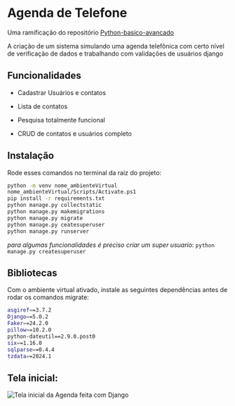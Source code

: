 # Agenda de Telefone

Uma ramificação do repositório [Python-basico-avancado](https://github.com/agostin-afk/Python-basico-avancado)


A criação de um sistema simulando uma agenda telefônica com certo nível de verificação de dados e trabalhando com validações de usuários django




## Funcionalidades

- Cadastrar Usuários e contatos

- Lista de contatos

- Pesquisa totalmente funcional

- CRUD de contatos e usuários completo

## Instalação

Rode esses comandos no terminal da raiz do projeto:

```bash
python -m venv nome_ambienteVirtual
nome_ambienteVirtual/Scripts/Activate.ps1
pip install -r requirements.txt
python manage.py collectstatic
python manage.py makemigrations
python manage.py migrate
python manage.py ceatesuperuser
python manage.py runserver
```
_para algumas funcionalidades é preciso criar um super usuario_:
```python manage.py createsuperuser```
    
## Bibliotecas

Com o ambiente virtual ativado, instale as seguintes dependências antes de rodar os comandos migrate:

```bash
asgiref==3.7.2
Django==5.0.2
Faker==24.2.0
pillow==10.2.0
python-dateutil==2.9.0.post0
six==1.16.0
sqlparse==0.4.4
tzdata==2024.1
```

## Tela inicial:
![Tela inicial da Agenda feita com Django](https://private-user-images.githubusercontent.com/67163625/326260336-3bc95097-981b-4b9c-a847-47aecb1bb40f.png?jw)


